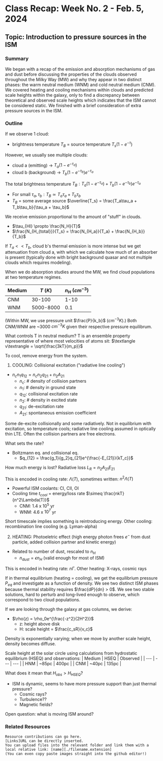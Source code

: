 # Class Recap: Week No. 2 - Feb. 5, 2024
## Topic: Introduction to pressure sources in the ISM

### Summary
We began with a recap of the emission and absorption mechanisms of gas and dust before discussing the properties of the clouds observed throughout the Milky Way (MW) and why they appear in two distinct phases: the warm neutral medium (WNM) and cold neutral medium (CNM). We covered heating and cooling mechanisms within clouds and predicted scale heights within the galaxy, only to find a discrepancy between theoretical and observed scale heights which indicates that the ISM cannot be considered static. We finished with a brief consideration of extra pressure sources in the ISM.

### Outline 
If we observe 1 cloud:
- brightness temperature $T_B$ = source temperature $T_s(1-e^{-\tau})$

However, we usually see multiple clouds:
- cloud a (emitting) -> $T_a(1-e^{-\tau_a})$
- cloud b (background) -> $T_b(1-e^{-\tau_b})e^{-\tau_a}$

The total brightness temperature $T_B: T_a(1-e^{-\tau_a}) + T_b(1-e^{-\tau_b})e^{-\tau_a}$
- For small $\tau_a, \tau_b: T_B \simeq T_a\tau_a + T_b\tau_b$
- $T_B$ = some average source $\overline{T_s} = \frac{T_a\tau_a + T_b\tau_b}{\tau_a + \tau_b}$

We receive emission proportional to the amount of "stuff" in clouds.
- $\tau_{HI} \propto \frac{N_H}{T}$
- $\frac{N_{H_{total}}}{T_s} = \frac{N_{H_a}}{T_a} + \frac{N_{H_b}}{T_b}$

If $T_a << T_b$, cloud b's thermal emission is more intense but we get attenuation from cloud a, with which we calculate how much of an absorber is present (typically done with bright background quasar and not multiple clouds which requires modeling).

When we do absorption studies around the MW, we find cloud populations at two temperature regimes.

| Medium | $T$ ($K$) | $n_H$ ($cm^{-3}$) |
| --- | --- | --- |
| CNM | 30-100 | 1-10|
| WNM | 5000-8000 | 0.1 |

(Within MW, we use pressure unit $\frac{P}{k_b}$ ($cm^{-3} K$).) Both CNM/WNM are ~3000 $cm^{-3} K$ given their respective pressure equilibrum.

What controls T in neutral medium? T is an ensemble property representative of where most velocities of atoms sit: $\textlangle v\textrangle = \sqrt{\frac{3kT}{m_p}}$

To cool, remove energy from the system.
1. COOLING: Collisional excitation ("radiative line cooling")
- $n_cn_1q_{12} = n_cn_2q_{21} + n_2A_{21}$
    - $n_c$: # density of collision partners
    - $n_1$: # density in ground state
    - $q_{12}$: collisional excitation rate
    - $n_2$: # density in excited state
    - $q_{21}$: de-excitation rate
    - $A_{21}$: spontaneous emission coefficient

Some de-excite collisionally and some radiatively. Not in equilibrium with excitation, so temperature cools; radiative line cooling assumed in optically thin LTE. Often the collision partners are free electrons.

What sets the rate?
- Boltzmann eq. and collisional eq.
    - $q_{12} = \frac{g_1}{g_2}q_{21}e^{\frac{-E_{21}}{kT_c}}$

How much energy is lost? Radiative loss $L_R = n_2A_{21}E_{21}$

This is encoded in cooling rate: $\Lambda(T)$, sometimes written: $n^2\Lambda(T)$
- Powerful ISM coolants: CI, CII, OI
- Cooling time $t_{cool}$ = energy/loss rate $\simeq \frac{nkT}{n^2\Lambda(T)}$
    - CNM: 1.4 x $10^5$ yr
    - WNM: 4.6 x $10^7$ yr

Short timescale implies something is reintroducing energy. Other cooling: recombination line cooling (e.g. Lyman-alpha)

2. HEATING: Photoeletric effect (high energy photon frees $e^-$ from dust particle, added collision partner and kinetic energy)
- Related to number of dust, rescaled to $n_H$
    - $n_{dust} = \epsilon n_H$ (valid enough for most of ISM)

This is encoded in heating rate: $n\Gamma$. Other heating: X-rays, cosmic rays

If in thermal equilibrium (heating = cooling), we get the equilibrium pressure $P_{eq}$ and investigate as a function of density. We see two distinct ISM phases because thermal stability requires $\frac{dP}{dn} > 0$. We see two stable solutions, hard to perturb and long-lived enough to observe, which correspond to two cloud populations.

If we are looking through the galaxy at gas columns, we derive:
- $\rho(z) = \rho_0e^{\frac{-z^2}{2H^2}}$
    - z: height above disk
    - H: scale height = $\frac{c_sR}{v_c}$

Density is exponentially varying; when we move by another scale height, density becomes diffuse.

Scale height at the solar circle using calculations from hydrostatic equilibrium (HSEQ) and observations:
| Medium | HSEQ | Observed |
| --- | --- | --- |
| HNM | ~85pc | 400pc |
| CNM | ~40pc | 135pc |

What does it mean that $H_{obs} > H_{HSEQ}$?
- ISM is dynamic, seems to have more pressure support than just thermal pressure?
    - Cosmic rays?
    - Turbulence??
    - Magnetic fields?

Open question: what is moving ISM around?  

### Related Resources
```
Resource contributions can go here.  
[Links]URL can be directly inserted.
You can upload files into the relevant folder and link them with a local relative link: [name][./filename.extension]
(You can even copy paste images straight into the github editor!)
```


